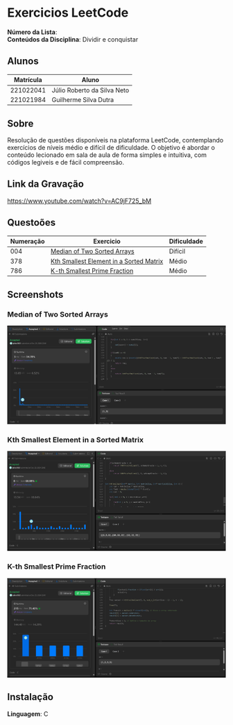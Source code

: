 # Exercicios LeetCode

**Número da Lista**: <br> 
**Conteúdos da Disciplina**: Dividir e conquistar
 
## Alunos
|Matrícula | Aluno |
| -- | -- |
| 221022041  |  Júlio Roberto da Silva Neto |
| 221021984  |  Guilherme Silva Dutra |

## Sobre 
Resolução de questões disponíveis na plataforma LeetCode, contemplando exercícios de níveis médio e difícil de dificuldade. O objetivo é abordar o conteúdo lecionado em sala de aula de forma simples e intuitiva, com códigos legiveis e de fácil compreensão.

## Link da Gravação

https://www.youtube.com/watch?v=AC9jF725_bM

## Questoões

| Numeração | Exercicio | Dificuldade|
| --------- | --------- | -----------|
| 004 |[Median of Two Sorted Arrays](https://leetcode.com/problems/median-of-two-sorted-arrays/description/) | Difícil|
| 378 |[Kth Smallest Element in a Sorted Matrix](https://leetcode.com/problems/kth-smallest-element-in-a-sorted-matrix/description/) | Médio |
| 786 | [K-th Smallest Prime Fraction](https://leetcode.com/problems/k-th-smallest-prime-fraction/description/)| Médio |

## Screenshots

### Median of Two Sorted Arrays
![Median of Two Sorted Arrays](/exercicios/assets/004LeetCode.png)

### Kth Smallest Element in a Sorted Matrix
![Kth Smallest Element in a Sorted Matrix](/exercicios/assets/378leetCode.png)

### K-th Smallest Prime Fraction
![K-th Smallest Prime Fraction](/exercicios/assets/786leetCode.png)

## Instalação 
**Linguagem**: C<br>





